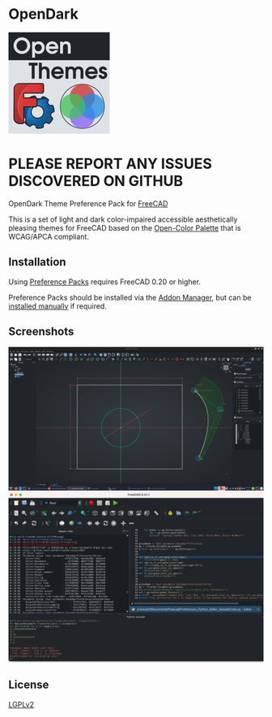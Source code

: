 # OpenDark
![Colours](resources/icons/openthemes.png)

# PLEASE REPORT ANY ISSUES DISCOVERED ON GITHUB

OpenDark Theme Preference Pack for [FreeCAD](https://www.freecad.org)

This is a set of light and dark color-impaired accessible aesthetically pleasing themes for FreeCAD based on the [Open-Color Palette](https://github.com/yeun/open-color) that is WCAG/APCA compliant.


## Installation

Using [Preference Packs](https://wiki.freecad.org/Preference_Packs) requires FreeCAD 0.20 or higher.

Preference Packs should be installed via the [Addon Manager](https://github.com/FreeCAD/FreeCAD-addons), but can be [installed manually](https://wiki.freecad.org/Preference_Packs#Distributing_a_pack) if required.

## Screenshots

![Screenshots](resources/images/OpenDark_sketcher.png)
![Screenshots](resources/images/text_panels.png)

## License
 [LGPLv2](https://en.m.wikipedia.org/wiki/GNU_Lesser_General_Public_License)
